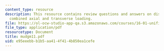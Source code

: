 ```yaml
---
content_type: resource
description: This resource contains review questions and answers on distributed torques,
  combined axial and transverse loading.
file: https://ol-ocw-studio-app-qa.s3.amazonaws.com/courses/16-01-unified-engineering-i-ii-iii-iv-fall-2005-spring-2006/e95eeebbb1b5aa414f414b850ea1cefe_mudgm11.pdf
file_type: application/pdf
resourcetype: Document
title: mudgm11.pdf
uid: e95eeebb-b1b5-aa41-4f41-4b850ea1cefe
---
```

